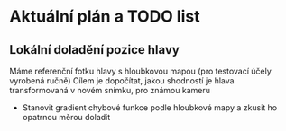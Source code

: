 # Aktuální plán a TODO list

## Lokální doladění pozice hlavy
Máme referenční fotku hlavy s hloubkovou mapou (pro testovací účely vyrobená ručně)
Cílem je dopočítat, jakou shodností je hlava transformovaná v novém snímku, pro známou kameru

* Stanovit gradient chybové funkce podle hloubkové mapy a zkusit ho opatrnou měrou doladit
